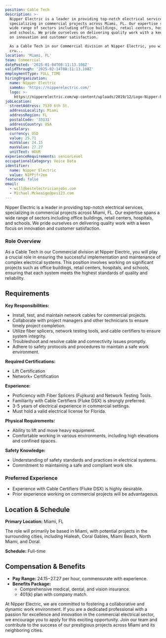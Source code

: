 ```yaml
---
position: Cable Tech
description: >-
  Nipper Electric is a leader in providing top-notch electrical services,
  specializing in commercial projects across Miami, FL. Our expertise spans a
  wide range of sectors including office buildings, retail centers, hospitals,
  and schools. We pride ourselves on delivering quality work with a keen focus
  on innovation and customer satisfaction.

  As a Cable Tech in our Commercial division at Nipper Electric, you will play a
  cru...
location: 'Miami, FL'
team: Commercial
datePosted: '2025-01-04T08:11:13.108Z'
validThrough: '2025-02-14T08:11:13.108Z'
employmentType: FULL_TIME
hiringOrganization:
  name: Nipper Electric
  sameAs: 'https://nipperelectric.com/'
  logo: >-
    https://nipperelectric.com/wp-content/uploads/2019/12/Logo-Nipper-horizontal-primary.png
jobLocation:
  streetAddress: 7539 6th St.
  addressLocality: Miami
  addressRegion: FL
  postalCode: '33131'
  addressCountry: USA
baseSalary:
  currency: USD
  value: 25.71
  minValue: 24.15
  maxValue: 27.27
  unitText: HOUR
experienceRequirements: seniorLevel
occupationalCategory: Voice Data
identifier:
  name: Nipper Electric
  value: NIPPjfr2en
featured: false
email:
  - will@bestelectricianjobs.com
  - Michael.Mckeaige@pes123.com
---
```




Nipper Electric is a leader in providing top-notch electrical services, specializing in commercial projects across Miami, FL. Our expertise spans a wide range of sectors including office buildings, retail centers, hospitals, and schools. We pride ourselves on delivering quality work with a keen focus on innovation and customer satisfaction.

### Role Overview

As a Cable Tech in our Commercial division at Nipper Electric, you will play a crucial role in ensuring the successful implementation and maintenance of complex electrical systems. This position involves working on significant projects such as office buildings, retail centers, hospitals, and schools, ensuring that each system meets the highest standards of quality and reliability.

## Requirements

**Key Responsibilities:**
- Install, test, and maintain network cables for commercial projects.
- Collaborate with project managers and other technicians to ensure timely project completion.
- Utilize fiber splicers, network testing tools, and cable certifiers to ensure system integrity.
- Troubleshoot and resolve cable and connectivity issues promptly.
- Adhere to safety protocols and procedures to maintain a safe work environment.

**Required Certifications:**
- Lift Certification
- Network+ Certification

**Experience:**
- Proficiency with Fiber Splicers (Fujikura) and Network Testing Tools.
- Familiarity with Cable Certifiers (Fluke DSX) is strongly preferred.
- 3-5 years of electrical experience in commercial settings.
- Must hold a valid electrical license for Florida.

**Physical Requirements:**
- Ability to lift and move heavy equipment.
- Comfortable working in various environments, including high elevations and confined spaces.

**Safety Knowledge:**
- Understanding of safety standards and practices in electrical systems.
- Commitment to maintaining a safe and compliant work site.

### Preferred Experience

- Experience with Cable Certifiers (Fluke DSX) is highly desirable.
- Prior experience working on commercial projects will be advantageous.

## Location & Schedule

**Primary Location:** Miami, FL

The role will primarily be based in Miami, with potential projects in the surrounding cities, including Hialeah, Coral Gables, Miami Beach, North Miami, and Doral.

**Schedule:** Full-time

## Compensation & Benefits

- **Pay Range:** $24.15-$27.27 per hour, commensurate with experience.
- **Benefits Package:**
  - Comprehensive medical, dental, and vision insurance.
  - 401(k) plan with company match.

At Nipper Electric, we are committed to fostering a collaborative and dynamic work environment. If you are a dedicated professional with a passion for excellence and innovation in the commercial electrical sector, we encourage you to apply for this exciting opportunity. Join our team and contribute to the success of our prestigious projects across Miami and its neighboring cities.
